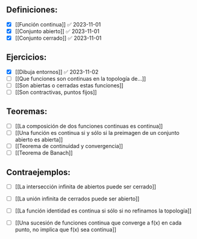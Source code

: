 
## Definiciones:

- [x] [[Función continua]] ✅ 2023-11-01
- [x] [[Conjunto abierto]] ✅ 2023-11-01
- [x] [[Conjunto cerrado]] ✅ 2023-11-01

## Ejercicios:

- [x] [[Dibuja entornos]] ✅ 2023-11-02
- [ ] [[Que funciones son continuas en la topología de...]]
- [ ] [[Son abiertas o cerradas estas funciones]]
- [ ] [[Son contractivas, puntos fijos]]

## Teoremas:

- [ ] [[La composición de dos funciones continuas es continua]]
- [ ] [[Una función es continua si y sólo si la preimagen de un conjunto abierto es abierta]]
- [ ] [[Teorema de continuidad y convergencia]]
- [ ] [[Teorema de Banach]]

## Contraejemplos:

- [ ] [[La intersección infinita de abiertos puede ser cerrado]]
- [ ] [[La unión infinita de cerrados puede ser abierto]]
- [ ] [[La función identidad es continua si sólo si no refinamos la topología]]
- [ ] [[Una sucesión de funciones continua que converge a f(x) en cada punto, no implica que f(x) sea continua]]

